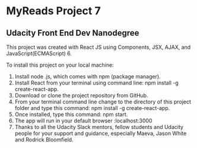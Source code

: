 # MyReads Project 7

## Udacity Front End Dev Nanodegree


This project was created with React JS using Components, JSX, AJAX, and JavaScript(ECMAScript) 6.


To install this project on your local machine:
1. Install node .js, which comes with npm (package manager).
2. Install React from your terminal using command line: npm install -g create-react-app.
3. Download or clone the project repository from GitHub.
4. From your terminal command line change to the directory of this project folder and type this command: npm install -g create-react-app.
5. Once installed, type this command: npm start.
6. The app will run in your default browser :localhost:3000 
7. Thanks to all the Udacity Slack mentors, fellow students and Udacity people for your support and guidance, especially Maeva, Jason White and Rodrick Bloomfield.
